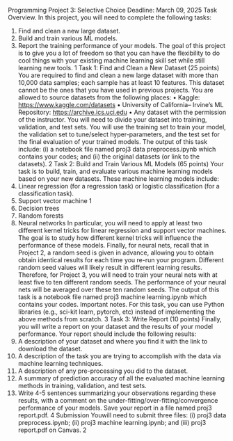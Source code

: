 Programming Project 3: Selective Choice
 Deadline: March 09, 2025
 Task Overview. In this project, you will need to complete the following tasks:
 1. Find and clean a new large dataset.
 2. Build and train various ML models.
 3. Report the training performance of your models.
 The goal of this project is to give you a lot of freedom so that you can have the flexibility to do
 cool things with your existing machine learning skill set while still learning new tools.
 1 Task 1: Find and Clean a New Dataset (25 points)
 You are required to find and clean a new large dataset with more than 10,000 data samples; each
 sample has at least 10 features. This dataset cannot be the ones that you have used in previous
 projects. You are allowed to source datasets from the following places:
 • Kaggle: https://www.kaggle.com/datasets
 • University of California– Irvine’s ML Repository: https://archive.ics.uci.edu
 • Any dataset with the permission of the instructor.
 You will need to divide your dataset into training, validation, and test sets. You will use the
 training set to train your model, the validation set to tune/select hyper-parameters, and the test
 set for the final evaluation of your trained models.
 The output of this task include: (i) a notebook file named proj3 data preprocess.ipynb which
 contains your codes; and (ii) the original datasets (or link to the datasets).
 2 Task 2: Build and Train Various ML Models (65 points)
 Your task is to build, train, and evaluate various machine learning models based on your new
 datasets. These machine learning models include:
 1. Linear regression (for a regression task) or logistic classification (for a classification task).
 2. Support vector machine
 1
3. Decision trees
 4. Random forests
 5. Neural networks
 In particular, you will need to apply at least two different kernel tricks for linear regression
 and support vector machines. The goal is to study how different kernel tricks will influence the
 performance of these models.
 Finally, for neural nets, recall that in Project 2, a random
 seed is given in advance, allowing you
 to obtain obtain identical results for each time you re-run your program. Different random
 seed
 values will likely result in different learning results. Therefore, for Project 3, you will need to train
 your neural nets with at least five to ten different random seeds. The performance of your neural
 nets will be averaged over these ten random seeds.
 The output of this task is a notebook file named proj3 machine learning.ipynb which contains
 your codes.
 Important notes. For this task, you can use Python libraries (e.g., sci-kit learn, pytorch, etc)
 instead of implementing the above methods from scratch.
 3 Task 3: Write Report (10 points)
 Finally, you will write a report on your dataset and the results of your model performance. Your
 report should include the following results:
 1. A description of your dataset and where you find it with the link to download the dataset.
 2. A description of the task you are trying to accomplish with the data via machine learning
 techniques.
 3. A description of any pre-processing you did to the dataset.
 4. A summary of prediction accuracy of all the evaluated machine learning methods in training,
 validation, and test sets.
 5. Write 4-5 sentences summarizing your observations regarding these results, with a comment
 on the under-fitting/over-fitting/convergence performance of your models.
 Save your report in a file named proj3 report.pdf.
 4 Submission
 Youwill need to submit three files: (i) proj3 data preprocess.ipynb; (ii) proj3 machine learning.ipynb;
 and (iii) proj3 report.pdf on Canvas.
 2
